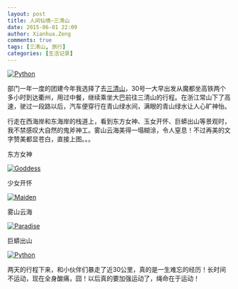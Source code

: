 ```yaml
---
layout: post
title: 人间仙境—三清山
date: 2015-06-01 22:09
author: Xianhua.Zeng
comments: true
tags: [三清山, 旅行]
categories: [生活记录]
---
```

<p><a href="http://www.xianhuazeng.com/cn/wp-content/uploads/2015/06/Painting.jpg"><img class="aligncenter size-full" src="http://www.xianhuazeng.com/cn/wp-content/uploads/2015/06/Painting.jpg" alt="Python" /></a></p>
<p>部门一年一度的团建今年我选择了去<span style="text-decoration: underline;"><a href="http://sqs.sqs.gov.cn/" target="_blank">三清山</a></span>，30号一大早出发从魔都坐高铁两个多小时到达衢州，用过中餐，继续乘坐大巴前往三清山的行程。在浙江常山下了高速，驶过一段路以后，汽车便穿行在青山绿水间，满眼的青山绿水让人心旷神怡。</p>
<p>行走在西海岸和东海岸的栈道上，看到东方女神、玉女开怀、巨蟒出山等景观时，我不禁感叹大自然的鬼斧神工。雾山云海美得一塌糊涂，令人窒息！不过再美的文字赞美都显苍白，直接上图。。。</p>
<p>东方女神</p>
<p><a href="http://www.xianhuazeng.com/cn/wp-content/uploads/2015/06/Goddess.jpg"><img class="aligncenter size-full" src="http://www.xianhuazeng.com/cn/wp-content/uploads/2015/06/Goddess.jpg" alt="Goddess" /></a></p>
<p>少女开怀</p>
<p><a href="http://www.xianhuazeng.com/cn/wp-content/uploads/2015/06/Maiden.jpg"><img class="aligncenter size-full" src="http://www.xianhuazeng.com/cn/wp-content/uploads/2015/06/Maiden.jpg" alt="Maiden" /></a></p>
<p>雾山云海</p>
<p><a href="http://www.xianhuazeng.com/cn/wp-content/uploads/2015/06/Paradise.jpg"><img class="aligncenter size-full" src="http://www.xianhuazeng.com/cn/wp-content/uploads/2015/06/Paradise.jpg" alt="Paradise" /></a></p>
<p>巨蟒出山</p>
<p><a href="http://www.xianhuazeng.com/cn/wp-content/uploads/2015/06/Python.jpg"><img class="aligncenter size-full" src="http://www.xianhuazeng.com/cn/wp-content/uploads/2015/06/Python.jpg" alt="Python" /></a></p>
<p>两天的行程下来，和小伙伴们暴走了近30公里，真的是一生难忘的经历！长时间不运动，现在全身酸痛，囧！以后真的要加强运动了，绳命在于运动！</p>